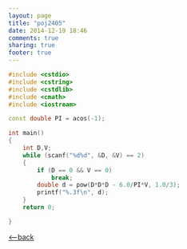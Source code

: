 ```yaml
---
layout: page
title: "poj2405"
date: 2014-12-19 18:46
comments: true
sharing: true
footer: true
---
```


```c++
#include <cstdio>
#include <cstring>
#include <cstdlib>
#include <cmath>
#include <iostream>

const double PI = acos(-1);

int main()
{
    int D,V;
    while (scanf("%d%d", &D, &V) == 2)
    {
        if (D == 0 && V == 0)
            break;
        double d = pow(D*D*D - 6.0/PI*V, 1.0/3);
        printf("%.3f\n", d);
    }
    return 0;

}
```

[<--back](/blog/2014/12/19/2014bei-you-xin-sheng-xun-lian-4/)